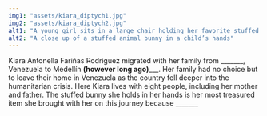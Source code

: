 ```yaml
---
img1: "assets/kiara_diptych1.jpg"
img2: "assets/kiara_diptych2.jpg"
alt1: "A young girl sits in a large chair holding her favorite stuffed animal, a bunny"
alt2: "A close up of a stuffed animal bunny in a child’s hands" 
---
```


Kiara Antonella Fariñas Rodriguez migrated with her family from _______, Venezuela to Medellín __(however long ago)_____. Her family had no choice but to leave their home in Venezuela as the country fell deeper into the humanitarian crisis. Here Kiara lives with eight people, including her mother and father. The stuffed bunny she holds in her hands is her most treasured item she brought with her on this journey because _______